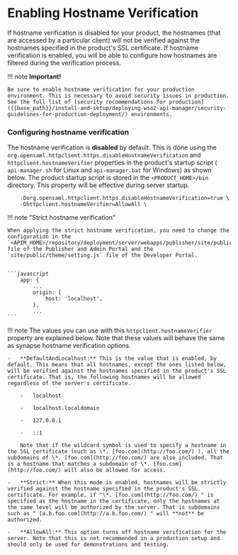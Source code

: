 # Enabling Hostname Verification

If hostname verification is disabled for your product, the hostnames (that are accessed by a particular client) will not be verified against the hostnames specified in the product's SSL certificate. If hostname verification is enabled, you will be able to configure how hostnames are filtered during the verification process.

!!! note
    **Important!**
    
    Be sure to enable hostname verification for your production environment. This is necessary to avoid security issues in production. See the full list of [security recommendations for production]({{base_path}}/install-and-setup/deploying-wso2-api-manager/security-guidelines-for-production-deployment/) environments.

### Configuring hostname verification

The hostname verification is **disabled** by default. This is done using the `org.opensaml.httpclient.https.disableHostnameVerification` and `httpclient.hostnameVerifier` properties in the product's startup script ( `api-manager.sh` for Linux and `api-manager.bat` for Windows) as shown below. The product startup script is stored in the `<PRODUCT_HOME>/bin` directory. This property will be effective during server startup.

```  
    -Dorg.opensaml.httpclient.https.disableHostnameVerification=true \
    -Dhttpclient.hostnameVerifier=AllowAll \
```

!!! note "Strict hostname verification"

    When applying the strict hostname verification, you need to change the configuration in the `<APIM_HOME>/repository/deployment/server/webapps/publisher/site/public/conf/settings.json` file of the Publisher and Admin Portal and the `site/public/theme/setting.js` file of the Developer Portal.


    ```javascript
        app: {
            ...
            origin: {
                host: 'localhost',
            },
            ...
    ```

!!! note
    The values you can use with this `httpclient.hostnameVerifier` property are explained below. Note that these values will behave the same as synapse hostname verification options.
    
    -   **DefaultAndLocalhost:** This is the value that is enabled, by default. This means that all hostnames, except the ones listed below, will be verified against the hostnames specified in the product's SSL certificate. That is, the following hostnames will be allowed regardless of the server's certificate.
    
        -   localhost
    
        -   localhost.localdomain
    
        -   127.0.0.1
    
        -   ::1
    
        Note that if the wildcard symbol is used to specify a hostname in the SSL certificate (such as \*. [foo.com](http://foo.com/) ), all the subdomains of \*. [foo.com](http://foo.com/) are also included. That is a hostname that matches a subdomain of \*. [foo.com](http://foo.com/) will also be allowed for access.
    
    -   **Strict:** When this mode is enabled, hostnames will be strictly verified against the hostname specified in the product's SSL certificate. For example, if "\*. [foo.com](http://foo.com/) " is specified as the hostname in the certificate, only the hostnames at the same level will be authorized by the server. That is subdomains such as " [a.b.foo.com](http://a.b.foo.com/) " will **not** be authorized.
    
    -   **AllowAll:** This option turns off hostname verification for the server. Note that this is not recommended in a production setup and should only be used for demonstrations and testing.


